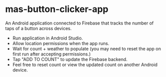 # mas-button-clicker-app
An Android application connected to Firebase that tracks the number of taps of a button across devices.

- Run application in Android Studio.
- Allow location permissions when the app runs.
- Wait for count + weather to populate (you may need to reset the app on first run after accepting permissions.)
- Tap "ADD TO COUNT" to update the Firebase backend.
- Feel free to reset count or view the updated count on another Android device.
